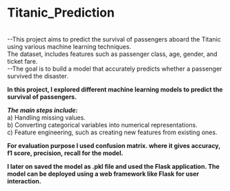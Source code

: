 # Titanic_Prediction

<br>--This project aims to predict the survival of passengers aboard the Titanic using various machine learning techniques.</b><br>The dataset, includes features such as passenger class, age, gender, and ticket fare.
<br>--The goal is to build a model that accurately predicts whether a passenger survived the disaster.

**In this project, I explored different machine learning models to predict the survival of passengers.** <br>

***The main steps include:*** <br>
a) Handling missing values. <br>
b) Converting categorical variables into numerical representations.<br>
c) Feature engineering, such as creating new features from existing ones.<br>

**For evaluation purpose I used confusion matrix. where it gives accuracy, f1 score, precision, recall for the model.** <br>

**I later on saved the model as .pkl file and used the Flask application. The model can be deployed using a web framework like Flask for user interaction.** <br>
